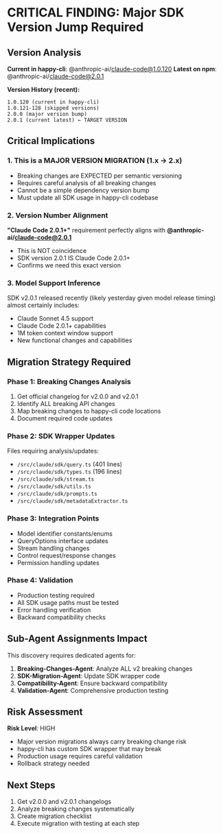 # CRITICAL FINDING: Major SDK Version Jump Required

## Version Analysis
**Current in happy-cli**: @anthropic-ai/claude-code@1.0.120
**Latest on npm**: @anthropic-ai/claude-code@2.0.1

**Version History (recent):**
```
1.0.120 (current in happy-cli)
1.0.121-128 (skipped versions)
2.0.0 (major version bump)
2.0.1 (current latest) ← TARGET VERSION
```

## Critical Implications

### 1. This is a MAJOR VERSION MIGRATION (1.x → 2.x)
- Breaking changes are EXPECTED per semantic versioning
- Requires careful analysis of all breaking changes
- Cannot be a simple dependency version bump
- Must update all SDK usage in happy-cli codebase

### 2. Version Number Alignment
**"Claude Code 2.0.1+"** requirement perfectly aligns with **@anthropic-ai/claude-code@2.0.1**
- This is NOT coincidence
- SDK version 2.0.1 IS Claude Code 2.0.1+
- Confirms we need this exact version

### 3. Model Support Inference
SDK v2.0.1 released recently (likely yesterday given model release timing) almost certainly includes:
- Claude Sonnet 4.5 support
- Claude Code 2.0.1+ capabilities
- 1M token context window support
- New functional changes and capabilities

## Migration Strategy Required

### Phase 1: Breaking Changes Analysis
1. Get official changelog for v2.0.0 and v2.0.1
2. Identify ALL breaking API changes
3. Map breaking changes to happy-cli code locations
4. Document required code updates

### Phase 2: SDK Wrapper Updates
Files requiring analysis/updates:
- `/src/claude/sdk/query.ts` (401 lines)
- `/src/claude/sdk/types.ts` (196 lines)
- `/src/claude/sdk/stream.ts`
- `/src/claude/sdk/utils.ts`
- `/src/claude/sdk/prompts.ts`
- `/src/claude/sdk/metadataExtractor.ts`

### Phase 3: Integration Points
- Model identifier constants/enums
- QueryOptions interface updates
- Stream handling changes
- Control request/response changes
- Permission handling updates

### Phase 4: Validation
- Production testing required
- All SDK usage paths must be tested
- Error handling verification
- Backward compatibility checks

## Sub-Agent Assignments Impact
This discovery requires dedicated agents for:
1. **Breaking-Changes-Agent**: Analyze ALL v2 breaking changes
2. **SDK-Migration-Agent**: Update SDK wrapper code
3. **Compatibility-Agent**: Ensure backward compatibility
4. **Validation-Agent**: Comprehensive production testing

## Risk Assessment
**Risk Level**: HIGH
- Major version migrations always carry breaking change risk
- happy-cli has custom SDK wrapper that may break
- Production usage requires careful validation
- Rollback strategy needed

## Next Steps
1. Get v2.0.0 and v2.0.1 changelogs
2. Analyze breaking changes systematically
3. Create migration checklist
4. Execute migration with testing at each step